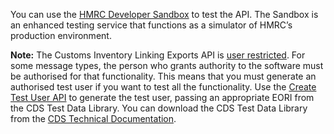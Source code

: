 You can use the [HMRC Developer Sandbox](https://developer.service.hmrc.gov.uk/api-documentation/docs/testing) to test the API. The Sandbox is an enhanced testing service that functions as a simulator of HMRC’s production environment.

**Note:** The Customs Inventory Linking Exports API is [user restricted](https://developer.service.hmrc.gov.uk/api-documentation/docs/authorisation/user-restricted-endpoints). For some message types, the person who grants authority to the software must be authorised for that functionality.  This means that you must generate an authorised test user if you want to test all the functionality. Use the [Create Test User API](https://developer.service.hmrc.gov.uk/api-documentation/docs/api/service/api-platform-test-user/1.0) to generate the test user, passing an appropriate EORI from the CDS Test Data Library. You can download the CDS Test Data Library from the [CDS Technical Documentation](https://developer.service.hmrc.gov.uk/guides/customs-declarations-end-to-end-service-guide/#technical-documentation).
